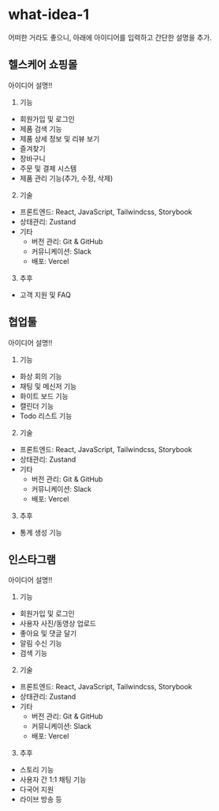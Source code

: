 # what-idea-1

어떠한 거라도 좋으니, 아래에 아이디어를 입력하고 간단한 설명을 추가.

## 헬스케어 쇼핑몰

아이디어 설명!!

1. 기능

- 회원가입 및 로그인
- 제품 검색 기능
- 제품 상세 정보 및 리뷰 보기
- 즐겨찾기
- 장바구니
- 주문 및 결제 시스템
- 제품 관리 기능(추가, 수정, 삭제)

2. 기술

- 프론트엔드: React, JavaScript, Tailwindcss, Storybook
- 상태관리: Zustand
- 기타
  - 버전 관리: Git & GitHub
  - 커뮤니케이션: Slack
  - 배포: Vercel

3. 추후

- 고객 지원 및 FAQ

## 협업툴

아이디어 설명!!

1. 기능

- 화상 회의 기능
- 채팅 및 메신저 기능
- 화이트 보드 기능
- 캘린더 기능
- Todo 리스트 기능

2. 기술

- 프론트엔드: React, JavaScript, Tailwindcss, Storybook
- 상태관리: Zustand
- 기타
  - 버전 관리: Git & GitHub
  - 커뮤니케이션: Slack
  - 배포: Vercel

3. 추후

- 통계 생성 기능

## 인스타그램

아이디어 설명!!

1. 기능

- 회원가입 및 로그인
- 사용자 사진/동영상 업로드
- 좋아요 및 댓글 달기
- 알림 수신 기능
- 검색 기능

2. 기술

- 프론트엔드: React, JavaScript, Tailwindcss, Storybook
- 상태관리: Zustand
- 기타
  - 버전 관리: Git & GitHub
  - 커뮤니케이션: Slack
  - 배포: Vercel

3. 추후

- 스토리 기능
- 사용자 간 1:1 채팅 기능
- 다국어 지원
- 라이브 방송 등
